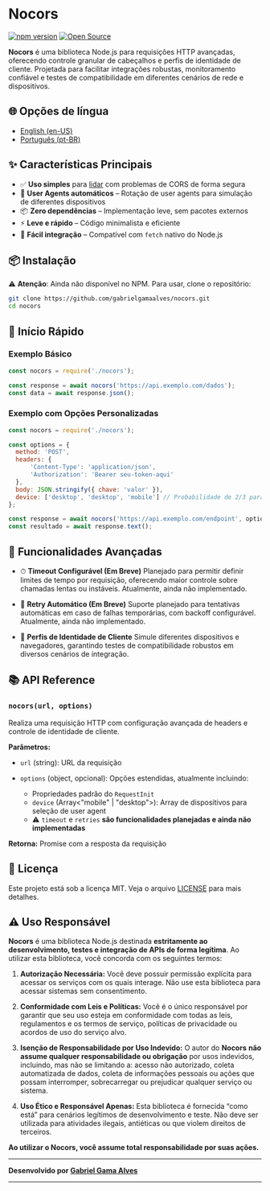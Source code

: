 # Nocors

[![npm version](https://img.shields.io/npm/v/@gabrielgamaalves/nocors?style=flat-square)](https://www.npmjs.com/package/@gabrielgamaalves/nocors) [![Open Source](https://img.shields.io/badge/Open%20Source-MIT-brightgreen?style=flat-square)](https://opensource.org/licenses/MIT)

**Nocors** é uma biblioteca Node.js para requisições HTTP avançadas, oferecendo controle granular de cabeçalhos e perfis de identidade de cliente. Projetada para facilitar integrações robustas, monitoramento confiável e testes de compatibilidade em diferentes cenários de rede e dispositivos.

## 🌐 Opções de língua

* [English (en-US)](README.en-US.md)
* [Português (pt-BR)](README.pt-BR.md)

## ✨ Características Principais

* ✅ **Uso simples** para <u>lidar</u> com problemas de CORS de forma segura
* 🔄 **User Agents automáticos** – Rotação de user agents para simulação de diferentes dispositivos
* 📦 **Zero dependências** – Implementação leve, sem pacotes externos
* ⚡ **Leve e rápido** – Código minimalista e eficiente
* 🔧 **Fácil integração** – Compatível com `fetch` nativo do Node.js

## 📦 Instalação

⚠️ **Atenção**: Ainda não disponível no NPM. Para usar, clone o repositório:

```bash
git clone https://github.com/gabrielgamaalves/nocors.git
cd nocors
```

## 🚀 Início Rápido

### Exemplo Básico

```javascript
const nocors = require('./nocors');

const response = await nocors('https://api.exemplo.com/dados');
const data = await response.json();
```

### Exemplo com Opções Personalizadas

```javascript
const nocors = require('./nocors');

const options = {
  method: 'POST',
  headers: {
      'Content-Type': 'application/json',
      'Authorization': 'Bearer seu-token-aqui'
  },
  body: JSON.stringify({ chave: 'valor' }),
  device: ['desktop', 'desktop', 'mobile'] // Probabilidade de 2/3 para desktop
};

const response = await nocors('https://api.exemplo.com/endpoint', options);
const resultado = await response.text();
```

## 🎯 Funcionalidades Avançadas

* ⏱ **Timeout Configurável (Em Breve)**
  Planejado para permitir definir limites de tempo por requisição, oferecendo maior controle sobre chamadas lentas ou instáveis. Atualmente, ainda não implementado.

* 🔄 **Retry Automático (Em Breve)**
  Suporte planejado para tentativas automáticas em caso de falhas temporárias, com backoff configurável. Atualmente, ainda não implementado.

* 🧩 **Perfis de Identidade de Cliente**
  Simule diferentes dispositivos e navegadores, garantindo testes de compatibilidade robustos em diversos cenários de integração.

## 📚 API Reference

### `nocors(url, options)`

Realiza uma requisição HTTP com configuração avançada de headers e controle de identidade de cliente.

**Parâmetros:**

* `url` (string): URL da requisição
* `options` (object, opcional): Opções estendidas, atualmente incluindo:

  * Propriedades padrão do `RequestInit`
  * `device` (Array<"mobile" | "desktop">): Array de dispositivos para seleção de user agent
  * ⚠️ `timeout` e `retries` **são funcionalidades planejadas e ainda não implementadas**

**Retorna:** Promise com a resposta da requisição

## 📄 Licença

Este projeto está sob a licença MIT. Veja o arquivo [LICENSE](LICENSE) para mais detalhes.

## ⚠️ Uso Responsável

**Nocors** é uma biblioteca Node.js destinada **estritamente ao desenvolvimento, testes e integração de APIs de forma legítima**. Ao utilizar esta biblioteca, você concorda com os seguintes termos:

1. **Autorização Necessária:** Você deve possuir permissão explícita para acessar os serviços com os quais interage. Não use esta biblioteca para acessar sistemas sem consentimento.

2. **Conformidade com Leis e Políticas:** Você é o único responsável por garantir que seu uso esteja em conformidade com todas as leis, regulamentos e os termos de serviço, políticas de privacidade ou acordos de uso do serviço alvo.

3. **Isenção de Responsabilidade por Uso Indevido:** O autor do **Nocors** **não assume qualquer responsabilidade ou obrigação** por usos indevidos, incluindo, mas não se limitando a: acesso não autorizado, coleta automatizada de dados, coleta de informações pessoais ou ações que possam interromper, sobrecarregar ou prejudicar qualquer serviço ou sistema.

4. **Uso Ético e Responsável Apenas:** Esta biblioteca é fornecida “como está” para cenários legítimos de desenvolvimento e teste. Não deve ser utilizada para atividades ilegais, antiéticas ou que violem direitos de terceiros.

**Ao utilizar o Nocors, você assume total responsabilidade por suas ações.**

---

**Desenvolvido por [Gabriel Gama Alves](https://github.com/gabrielgamaalves)**

---